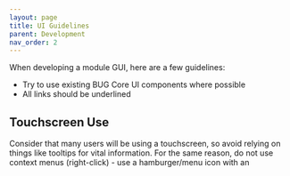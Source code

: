 ```yaml
---
layout: page
title: UI Guidelines
parent: Development
nav_order: 2
---
```


When developing a module GUI, here are a few guidelines:

-   Try to use existing BUG Core UI components where possible
-   All links should be underlined

## Touchscreen Use

Consider that many users will be using a touchscreen, so avoid relying on things like tooltips for vital information.
For the same reason, do not use context menus (right-click) - use a hamburger/menu icon with an <IconButton>
